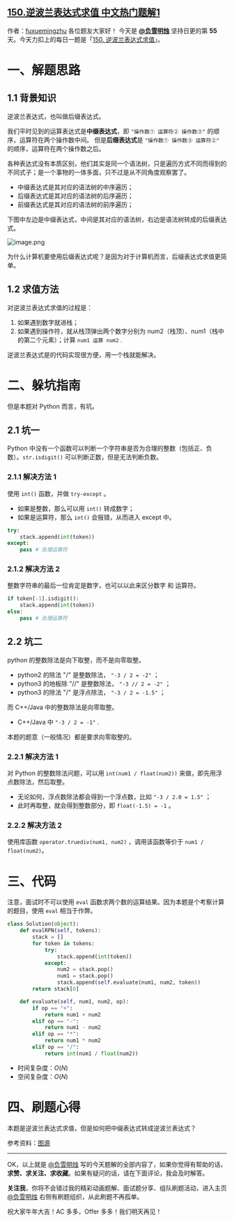 ## [150.逆波兰表达式求值 中文热门题解1](https://leetcode.cn/problems/evaluate-reverse-polish-notation/solutions/100000/xiang-jie-ni-bo-lan-biao-da-shi-fu-ben-t-sfl6)

作者：[fuxuemingzhu](https://leetcode.cn/u/fuxuemingzhu)
各位题友大家好！ 今天是 **[@负雪明烛](/u/fuxuemingzhu/)** 坚持日更的第 **55** 天。今天力扣上的每日一题是「[150. 逆波兰表达式求值](https://leetcode-cn.com/problems/evaluate-reverse-polish-notation/)」。

# 一、解题思路

## 1.1 背景知识
逆波兰表达式，也叫做后缀表达式。


我们平时见到的运算表达式是**中缀表达式**，即 `"操作数① 运算符② 操作数③"` 的顺序，运算符在两个操作数中间。
但是**后缀表达式**是 `"操作数① 操作数③ 运算符②"` 的顺序，运算符在两个操作数之后。


各种表达式没有本质区别，他们其实是同一个语法树，只是遍历方式不同而得到的不同式子；是一个事物的一体多面，只不过是从不同角度观察罢了。


- 中缀表达式是其对应的语法树的中序遍历；
- 后缀表达式是其对应的语法树的后序遍历；
- 前缀表达式是其对应的语法树的前序遍历；

下图中左边是中缀表达式，中间是其对应的语法树，右边是语法树转成的后缀表达式。


![image.png](https://pic.leetcode-cn.com/1616207537-QbiuhP-image.png)






为什么计算机要使用后缀表达式呢？是因为对于计算机而言，后缀表达式求值更简单。

## 1.2 求值方法

对逆波兰表达式求值的过程是：


1. 如果遇到数字就进栈；
2. 如果遇到操作符，就从栈顶弹出两个数字分别为 num2（栈顶）、num1（栈中的第二个元素）；计算 `num1 运算 num2` .






逆波兰表达式是的代码实现很方便，用一个栈就能解决。


# 二、躲坑指南


但是本题对 Python 而言，有坑。


## 2.1 坑一


Python 中没有一个函数可以判断一个字符串是否为合理的整数（包括正、负数）。`str.isdigit()` 可以判断正数，但是无法判断负数。


### 2.1.1 解决方法 1


使用 `int()` 函数，并做 `try-except` 。


- 如果是整数，那么可以用 `int()` 转成数字；
- 如果是运算符，那么 `int()` 会报错，从而进入 except 中。

```python
try:
    stack.append(int(token))
except:
    pass # 处理运算符
```


### 2.1.2 解决方法 2


整数字符串的最后一位肯定是数字，也可以以此来区分数字 和 运算符。


```python
if token[-1].isdigit():
    stack.append(int(token))
else:
    pass # 处理运算符
```




## 2.2 坑二


python 的整数除法是向下取整，而不是向零取整。


- python2 的除法 "/" 是整数除法， `"-3 / 2 = -2"` ；
- python3 的地板除 "//" 是整数除法， `"-3 // 2 = -2"` ；
- python3 的除法 "/" 是浮点除法， `"-3 / 2 = -1.5"` ；



而 C++/Java 中的整数除法是向零取整。


- C++/Java 中 `"-3 / 2 = -1"` .

本题的题意（一般情况）都是要求向零取整的。


### 2.2.1 解决方法 1


对 Python 的整数除法问题，可以用 `int(num1 / float(num2))` 来做，即先用浮点数除法，然后取整。


- 无论如何，浮点数除法都会得到一个浮点数，比如 `"-3 / 2.0 = 1.5"` ；
- 此时再取整，就会得到整数部分，即 `float(-1.5) = -1` 。

### 2.2.2 解决方法 2


使用库函数 `operator.truediv(num1, num2)` ，调用该函数等价于 `num1 / float(num2)`。

# 三、代码


注意，面试时不可以使用 `eval` 函数求两个数的运算结果。因为本题是个考察计算的题目，使用 `eval` 相当于作弊。


```python
class Solution(object):
    def evalRPN(self, tokens):
        stack = []
        for token in tokens:
            try:
                stack.append(int(token))
            except:
                num2 = stack.pop()
                num1 = stack.pop()
                stack.append(self.evaluate(num1, num2, token))
        return stack[0]

    def evaluate(self, num1, num2, op):
        if op == "+":
            return num1 + num2
        elif op == "-":
            return num1 - num2
        elif op == "*":
            return num1 * num2
        elif op == "/":
            return int(num1 / float(num2))
```




- 时间复杂度：$O(N)$
- 空间复杂度：$O(N)$




# 四、刷题心得

本题是逆波兰表达式求值，但是如何把中缀表达式转成逆波兰表达式？



参考资料：[图源](https://www.it610.com/article/5789770.htm)


-----


OK，以上就是 [@负雪明烛](https://leetcode-cn.com/u/fuxuemingzhu/) 写的今天题解的全部内容了，如果你觉得有帮助的话，**求赞、求关注、求收藏**。如果有疑问的话，请在下面评论，我会及时解答。


**关注我**，你将不会错过我的精彩动画题解、面试题分享、组队刷题活动，进入主页 [@负雪明烛](https://leetcode-cn.com/u/fuxuemingzhu/) 右侧有刷题组织，从此刷题不再孤单。


祝大家牛年大吉！AC 多多，Offer 多多！我们明天再见！
